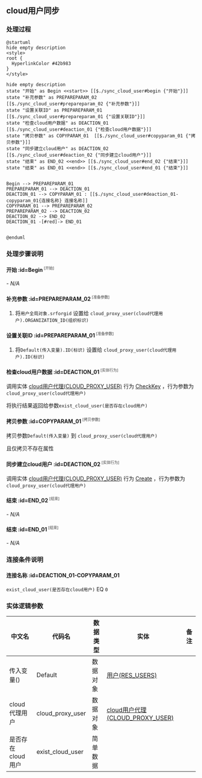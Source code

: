 ## cloud用户同步 <!-- {docsify-ignore-all} -->

   

### 处理过程

```plantuml
@startuml
hide empty description
<style>
root {
  HyperlinkColor #42b983
}
</style>

hide empty description
state "开始" as Begin <<start>> [[$./sync_cloud_user#begin {"开始"}]]
state "补充参数" as PREPAREPARAM_02  [[$./sync_cloud_user#prepareparam_02 {"补充参数"}]]
state "设置关联ID" as PREPAREPARAM_01  [[$./sync_cloud_user#prepareparam_01 {"设置关联ID"}]]
state "检查cloud用户数据" as DEACTION_01  [[$./sync_cloud_user#deaction_01 {"检查cloud用户数据"}]]
state "拷贝参数" as COPYPARAM_01  [[$./sync_cloud_user#copyparam_01 {"拷贝参数"}]]
state "同步建立cloud用户" as DEACTION_02  [[$./sync_cloud_user#deaction_02 {"同步建立cloud用户"}]]
state "结束" as END_02 <<end>> [[$./sync_cloud_user#end_02 {"结束"}]]
state "结束" as END_01 <<end>> [[$./sync_cloud_user#end_01 {"结束"}]]


Begin --> PREPAREPARAM_01
PREPAREPARAM_01 --> DEACTION_01
DEACTION_01 --> COPYPARAM_01 : [[$./sync_cloud_user#deaction_01-copyparam_01{连接名称} 连接名称]]
COPYPARAM_01 --> PREPAREPARAM_02
PREPAREPARAM_02 --> DEACTION_02
DEACTION_02 --> END_02
DEACTION_01 -[#red]-> END_01


@enduml
```


### 处理步骤说明

#### 开始 :id=Begin<sup class="footnote-symbol"> <font color=gray size=1>[开始]</font></sup>



*- N/A*
#### 补充参数 :id=PREPAREPARAM_02<sup class="footnote-symbol"> <font color=gray size=1>[准备参数]</font></sup>



1. 将`用户全局对象.srforgid` 设置给  `cloud_proxy_user(cloud代理用户).ORGANIZATION_ID(组织标识)`

#### 设置关联ID :id=PREPAREPARAM_01<sup class="footnote-symbol"> <font color=gray size=1>[准备参数]</font></sup>



1. 将`Default(传入变量).ID(标识)` 设置给  `cloud_proxy_user(cloud代理用户).ID(标识)`

#### 检查cloud用户数据 :id=DEACTION_01<sup class="footnote-symbol"> <font color=gray size=1>[实体行为]</font></sup>



调用实体 [cloud用户代理(CLOUD_PROXY_USER)](module/cloud_proxy/cloud_proxy_user.md) 行为 [CheckKey](module/cloud_proxy/cloud_proxy_user#行为) ，行为参数为`cloud_proxy_user(cloud代理用户)`

将执行结果返回给参数`exist_cloud_user(是否存在cloud用户)`

#### 拷贝参数 :id=COPYPARAM_01<sup class="footnote-symbol"> <font color=gray size=1>[拷贝参数]</font></sup>



拷贝参数`Default(传入变量)` 到 `cloud_proxy_user(cloud代理用户)`

且仅拷贝不存在属性

#### 同步建立cloud用户 :id=DEACTION_02<sup class="footnote-symbol"> <font color=gray size=1>[实体行为]</font></sup>



调用实体 [cloud用户代理(CLOUD_PROXY_USER)](module/cloud_proxy/cloud_proxy_user.md) 行为 [Create](module/cloud_proxy/cloud_proxy_user#行为) ，行为参数为`cloud_proxy_user(cloud代理用户)`

#### 结束 :id=END_02<sup class="footnote-symbol"> <font color=gray size=1>[结束]</font></sup>



*- N/A*

#### 结束 :id=END_01<sup class="footnote-symbol"> <font color=gray size=1>[结束]</font></sup>



*- N/A*


### 连接条件说明
#### 连接名称 :id=DEACTION_01-COPYPARAM_01

`exist_cloud_user(是否存在cloud用户)` EQ `0`


### 实体逻辑参数

|    中文名   |    代码名    |  数据类型    |  实体   |备注 |
| --------| --------| -------- | -------- | --------   |
|传入变量(<i class="fa fa-check"/></i>)|Default|数据对象|[用户(RES_USERS)](module/base/res_users.md)||
|cloud代理用户|cloud_proxy_user|数据对象|[cloud用户代理(CLOUD_PROXY_USER)](module/cloud_proxy/cloud_proxy_user.md)||
|是否存在cloud用户|exist_cloud_user|简单数据|||
